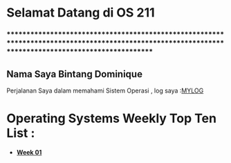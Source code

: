 # Selamat Datang di OS 211

### ***************************************************************************************************************************************************

## Nama Saya Bintang Dominique

Perjalanan Saya dalam memahami Sistem Operasi , log saya :[MYLOG](https://github.com/bintangdom/os211/blob/main/TXT/mylog.txt)


# Operating Systems Weekly Top Ten List :
* <b>[Week 01](https://bintangdom.github.io/os211/W01/)</b>  
